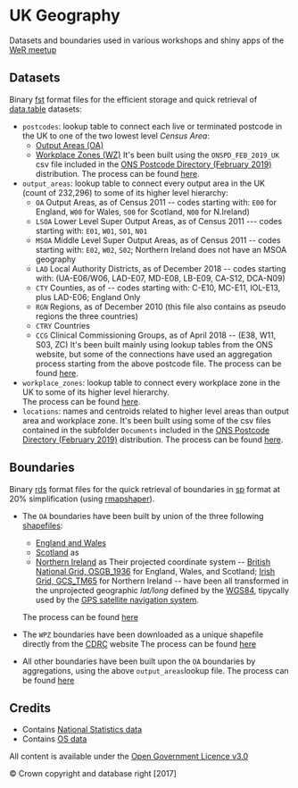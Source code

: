 # UK Geography

Datasets and boundaries used in various workshops and shiny apps of the [WeR meetup](https://www.meetup.com/WeR-stats/)

## Datasets
Binary [fst](https://www.fstpackage.org/) format files for the efficient storage and quick retrieval of [data.table](https://github.com/Rdatatable/data.table) datasets:

  - `postcodes`: lookup table to connect each live or terminated postcode in the UK to one of the two lowest level *Census Area*:
    - [Output Areas (OA)](https://www.ons.gov.uk/methodology/geography/ukgeographies/censusgeography#output-area-oa)
    - [Workplace Zones (WZ)](https://www.ons.gov.uk/methodology/geography/ukgeographies/censusgeography#workplace-zone-wz)
    It's been built using the `ONSPD_FEB_2019_UK` csv file included in the [ONS Postcode Directory (February 2019)](https://geoportal.statistics.gov.uk/items/ons-postcode-directory-february-2019) distribution. 
  The process can be found [here](https://github.com/lvalnegri/projects-geography_uk/blob/master/11-postcodes.R).
  - `output_areas`: lookup table to connect every output area in the UK (count of 232,296) to some of its higher level hierarchy:
    - `OA` Output Areas, as of Census 2011 -- codes starting with: `E00` for England, `W00` for Wales, `S00` for Scotland, `N00` for N.Ireland)
    - `LSOA` Lower Level Super Output Areas, as of Census 2011 --- codes starting with: `E01`, `W01`, `S01`, `N01`
    - `MSOA` Middle Level Super Output Areas, as of Census 2011 -- codes starting with: `E02`, `W02`, `S02`; Northern Ireland does not have an MSOA geography
    - `LAD` Local Authority Districts, as of December 2018 -- codes starting with:  (UA-E06/W06, LAD-E07, MD-E08, LB-E09, CA-S12, DCA-N09)
    - `CTY` Counties, as of -- codes starting with: C-E10, MC-E11, IOL-E13, plus LAD-E06; England Only
    - `RGN` Regions, as of December 2010 (this file also contains as pseudo regions the three countries)
    - `CTRY` Countries
    - `CCG` Clinical Commissioning Groups, as of April 2018 --  (E38, W11, S03, ZC)
  It's been built mainly using lookup tables from the ONS website, but some of the connections have used an aggregation process starting from the above postcode file. 
  The process can be found [here](https://github.com/lvalnegri/projects-geography_uk/blob/master/21-output_areas.R).
  - `workplace_zones`: lookup table to connect every workplace zone in the UK to some of its higher level hierarchy.  
    The process can be found [here](https://github.com/lvalnegri/projects-geography_uk/blob/master/22-workplace_zones.R).
  - `locations`: names and centroids related to higher level areas than output area and workplace zone. It's been built using some of the csv files contained in the subfolder `Documents` included in the [ONS Postcode Directory (February 2019)](https://geoportal.statistics.gov.uk/items/ons-postcode-directory-february-2019) distribution. 
    The process can be found [here](https://github.com/lvalnegri/projects-geography_uk/blob/master/61-locations.R).
  
## Boundaries
Binary [rds](https://www.rdocumentation.org/packages/base/versions/3.5.3/topics/readRDS) format files for the quick retrieval of boundaries in [sp](https://github.com/edzer/sp/) format at 20% simplification (using [rmapshaper](https://github.com/ateucher/rmapshaper)). 

  - The `OA` boundaries have been built by union of the three following [shapefiles](https://en.wikipedia.org/wiki/Shapefile):
    - [England and Wales](http://geoportal.statistics.gov.uk/datasets?q=COA%20Boundaries&sort_by=name)
    - [Scotland](http://www.nrscotland.gov.uk/statistics-and-data/geography/our-products/census-datasets/2011-census/2011-boundaries) as 
    - [Northern Ireland](https://www.nisra.gov.uk/publications/small-area-boundaries-gis-format) as 
    Their projected coordinate system -- [British National Grid, OSGB_1936](http://spatialreference.org/ref/epsg/osgb-1936-british-national-grid/) for England, Wales, and Scotland; [Irish Grid, GCS_TM65](http://spatialreference.org/ref/epsg/29902/) for Northern Ireland -- have been all transformed in the unprojected geographic *lat/long* defined by the [WGS84](http://spatialreference.org/ref/epsg/4326/), tipycally used by the [GPS satellite navigation system]().
    
    The process can be found [here](https://github.com/lvalnegri/projects-geography_uk/blob/master/51-create_uk_boundaries.R)
    
  - The `WPZ` boundaries have been downloaded as a unique shapefile directly from the [CDRC](https://data.cdrc.ac.uk/dataset/cowz-uk) website
    The process can be found [here](https://github.com/lvalnegri/projects-geography_uk/blob/master/52-prepare_wpz_boundaries.R)

  - All other boundaries have been built upon the `OA` boundaries by aggregations, using the above `output_areas`lookup file. 
    The process can be found [here](https://github.com/lvalnegri/projects-geography_uk/blob/master/54-create_parents_boundaries.R)


## Credits

  - Contains [National Statistics data](https://www.ons.gov.uk/peoplepopulationandcommunity/elections/electoralregistration)
  - Contains [OS data](http://geoportal.statistics.gov.uk/)

All content is available under the [Open Government Licence v3.0](http://www.nationalarchives.gov.uk/doc/open-government-licence/version/3/)

&copy; Crown copyright and database right [2017]

